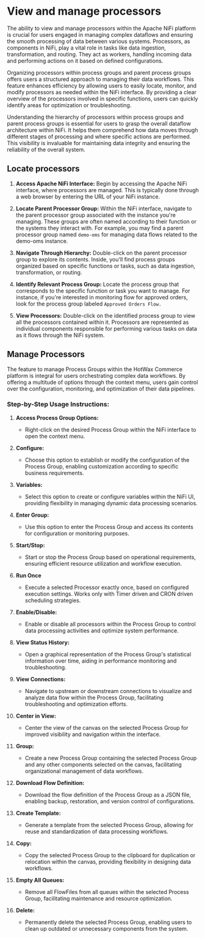 # View and manage processors

The ability to view and manage processors within the Apache NiFi platform is crucial for users engaged in managing complex dataflows and ensuring the smooth processing of data between various systems. Processors, as components in NiFi, play a vital role in tasks like data ingestion, transformation, and routing. They act as workers, handling incoming data and performing actions on it based on defined configurations.

Organizing processors within process groups and parent process groups offers users a structured approach to managing their data workflows. This feature enhances efficiency by allowing users to easily locate, monitor, and modify processors as needed within the NiFi interface. By providing a clear overview of the processors involved in specific functions, users can quickly identify areas for optimization or troubleshooting.

Understanding the hierarchy of processors within process groups and parent process groups is essential for users to grasp the overall dataflow architecture within NiFi. It helps them comprehend how data moves through different stages of processing and where specific actions are performed. This visibility is invaluable for maintaining data integrity and ensuring the reliability of the overall system.

## Locate processors

1. **Access Apache NiFi Interface:** Begin by accessing the Apache NiFi interface, where processors are managed. This is typically done through a web browser by entering the URL of your NiFi instance.

2. **Locate Parent Processor Group:** Within the NiFi interface, navigate to the parent processor group associated with the instance you're managing. These groups are often named according to their function or the systems they interact with. For example, you may find a parent processor group named `demo-oms` for managing data flows related to the demo-oms instance.

3. **Navigate Through Hierarchy:** Double-click on the parent processor group to explore its contents. Inside, you'll find process groups organized based on specific functions or tasks, such as data ingestion, transformation, or routing.

4. **Identify Relevant Process Group:** Locate the process group that corresponds to the specific function or task you want to manage. For instance, if you're interested in monitoring flow for approved orders, look for the process group labeled `Approved Orders Flow.`

5. **View Processors:** Double-click on the identified process group to view all the processors contained within it. Processors are represented as individual components responsible for performing various tasks on data as it flows through the NiFi system.

## Manage Processors

The feature to manage Process Groups within the HotWax Commerce platform is integral for users orchestrating complex data workflows. By offering a multitude of options through the context menu, users gain control over the configuration, monitoring, and optimization of their data pipelines.

### Step-by-Step Usage Instructions:

1. **Access Process Group Options:** 
    - Right-click on the desired Process Group within the NiFi interface to open the context menu.

2. **Configure:**
    - Choose this option to establish or modify the configuration of the Process Group, enabling customization according to specific business requirements.

3. **Variables:**
    - Select this option to create or configure variables within the NiFi UI, providing flexibility in managing dynamic data processing scenarios.

4. **Enter Group:**
    - Use this option to enter the Process Group and access its contents for configuration or monitoring purposes.

5. **Start/Stop:**
    - Start or stop the Process Group based on operational requirements, ensuring efficient resource utilization and workflow execution.

6. **Run Once**
    - Execute a selected Processor exactly once, based on configured execution settings. Works only with Timer driven and CRON driven scheduling strategies.

7. **Enable/Disable:**
    - Enable or disable all processors within the Process Group to control data processing activities and optimize system performance.

8. **View Status History:**
    - Open a graphical representation of the Process Group's statistical information over time, aiding in performance monitoring and troubleshooting.

9. **View Connections:**
    - Navigate to upstream or downstream connections to visualize and analyze data flow within the Process Group, facilitating troubleshooting and optimization efforts.

10. **Center in View:**
    - Center the view of the canvas on the selected Process Group for improved visibility and navigation within the interface.

11. **Group:**
    - Create a new Process Group containing the selected Process Group and any other components selected on the canvas, facilitating organizational management of data workflows.

12. **Download Flow Definition:**
    - Download the flow definition of the Process Group as a JSON file, enabling backup, restoration, and version control of configurations.

13. **Create Template:**
    - Generate a template from the selected Process Group, allowing for reuse and standardization of data processing workflows.

14. **Copy:**
    - Copy the selected Process Group to the clipboard for duplication or relocation within the canvas, providing flexibility in designing data workflows.

15. **Empty All Queues:**
    - Remove all FlowFiles from all queues within the selected Process Group, facilitating maintenance and resource optimization.

16. **Delete:**
    - Permanently delete the selected Process Group, enabling users to clean up outdated or unnecessary components from the system.
